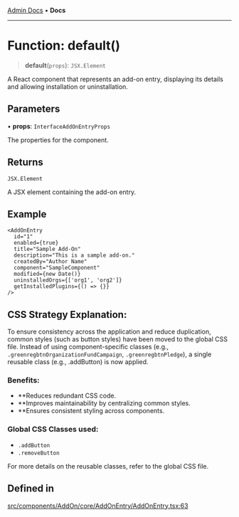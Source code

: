 [Admin Docs](/) • **Docs**

***

# Function: default()

> **default**(`props`): `JSX.Element`

A React component that represents an add-on entry, displaying its details and allowing installation or uninstallation.

## Parameters

• **props**: `InterfaceAddOnEntryProps`

The properties for the component.

## Returns

`JSX.Element`

A JSX element containing the add-on entry.

## Example

```tsx
<AddOnEntry
  id="1"
  enabled={true}
  title="Sample Add-On"
  description="This is a sample add-on."
  createdBy="Author Name"
  component="SampleComponent"
  modified={new Date()}
  uninstalledOrgs={['org1', 'org2']}
  getInstalledPlugins={() => {}}
/>
```
## CSS Strategy Explanation:

To ensure consistency across the application and reduce duplication, common styles
(such as button styles) have been moved to the global CSS file. Instead of using
component-specific classes (e.g., `.greenregbtnOrganizationFundCampaign`, `.greenregbtnPledge`), a single reusable
class (e.g., .addButton) is now applied.

### Benefits:
- **Reduces redundant CSS code.
- **Improves maintainability by centralizing common styles.
- **Ensures consistent styling across components.

### Global CSS Classes used:
- `.addButton`
- `.removeButton`

For more details on the reusable classes, refer to the global CSS file.

## Defined in

[src/components/AddOn/core/AddOnEntry/AddOnEntry.tsx:63](https://github.com/PalisadoesFoundation/talawa-admin/blob/main/src/components/AddOn/core/AddOnEntry/AddOnEntry.tsx#L63)
